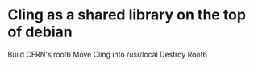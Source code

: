 Cling as a shared library on the top of debian
==============================================
Build CERN's root6
Move Cling into /usr/local
Destroy Root6
